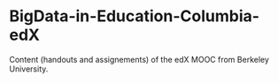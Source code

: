 # BigData-in-Education-Columbia-edX
Content (handouts and assignements) of the edX MOOC from Berkeley University. 
